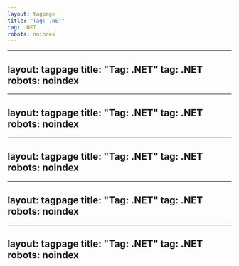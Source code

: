 ```yaml
---
layout: tagpage
title: "Tag: .NET"
tag: .NET
robots: noindex
---
```

---
layout: tagpage
title: "Tag: .NET"
tag: .NET
robots: noindex
---
---
layout: tagpage
title: "Tag: .NET"
tag: .NET
robots: noindex
---
---
layout: tagpage
title: "Tag: .NET"
tag: .NET
robots: noindex
---
---
layout: tagpage
title: "Tag: .NET"
tag: .NET
robots: noindex
---
---
layout: tagpage
title: "Tag: .NET"
tag: .NET
robots: noindex
---
